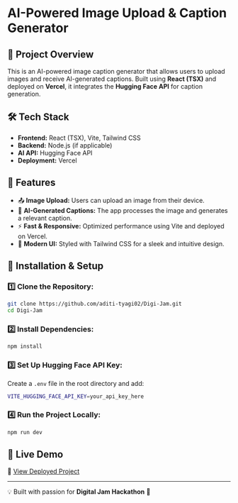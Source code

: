# AI-Powered Image Upload & Caption Generator

## 🚀 Project Overview
This is an AI-powered image caption generator that allows users to upload images and receive AI-generated captions. Built using **React (TSX)** and deployed on **Vercel**, it integrates the **Hugging Face API** for caption generation.

## 🛠 Tech Stack
- **Frontend:** React (TSX), Vite, Tailwind CSS
- **Backend:** Node.js (if applicable)
- **AI API:** Hugging Face API
- **Deployment:** Vercel

## 🎯 Features
- 📤 **Image Upload:** Users can upload an image from their device.
- 🤖 **AI-Generated Captions:** The app processes the image and generates a relevant caption.
- ⚡ **Fast & Responsive:** Optimized performance using Vite and deployed on Vercel.
- 🎨 **Modern UI:** Styled with Tailwind CSS for a sleek and intuitive design.

## 📌 Installation & Setup
### 1️⃣ Clone the Repository:
```bash
git clone https://github.com/aditi-tyagi02/Digi-Jam.git
cd Digi-Jam
```

### 2️⃣ Install Dependencies:
```bash
npm install
```

### 3️⃣ Set Up Hugging Face API Key:
Create a `.env` file in the root directory and add:
```bash
VITE_HUGGING_FACE_API_KEY=your_api_key_here
```

### 4️⃣ Run the Project Locally:
```bash
npm run dev
```


## 🔗 Live Demo
🔗 [View Deployed Project](https://digi-jam.vercel.app/)


---

💡 Built with passion for **Digital Jam Hackathon** 🎉


